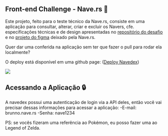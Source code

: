 ## Front-end Challenge - Nave.rs 🚀 
Este projeto, feito para o teste técnico da Nave.rs, consiste em uma aplicação para consultar, alterar, criar e excluir os Navers, cfe. especificações técnicas e de design apresentadas no [repositório do desafio](https://github.com/naveteam/front-end-challenge) e no [projeto do figma](https://www.figma.com/file/II8UDFm2uJFZaD0FOPcinP/Teste-Front-End) deixado pela Nave.rs.

Quer dar uma conferida na aplicação sem ter que fazer o pull para rodar ela localmente? 

O deploy está disponível em uma github page: ([Deploy Navedex](https://brunnoguim.github.io/front-end-challenge/))

![](https://lh3.googleusercontent.com/proxy/A0iIJzQWD8XZXsNkbmD_C0-vAvhQHn6Pc-0fprxU3TCubvbM7JeKUU2SWDthHKEt-lUWIw17CCpzfwKTaflbOwrHo4h5xNwLuyMOfcTU4bH3-cGDgtA-OsPntDzymA)

## Acessando a Aplicação 🔒
A navedex possui uma autenticação de login via a API deles, então você vai precisar dessas informações para acessar a aplicação:
-E-mail: brunno.nave.rs
-Senha: nave1234

PS: se vocês fizeram uma referência ao Pokémon, eu posso fazer uma ao Legend of Zelda.
